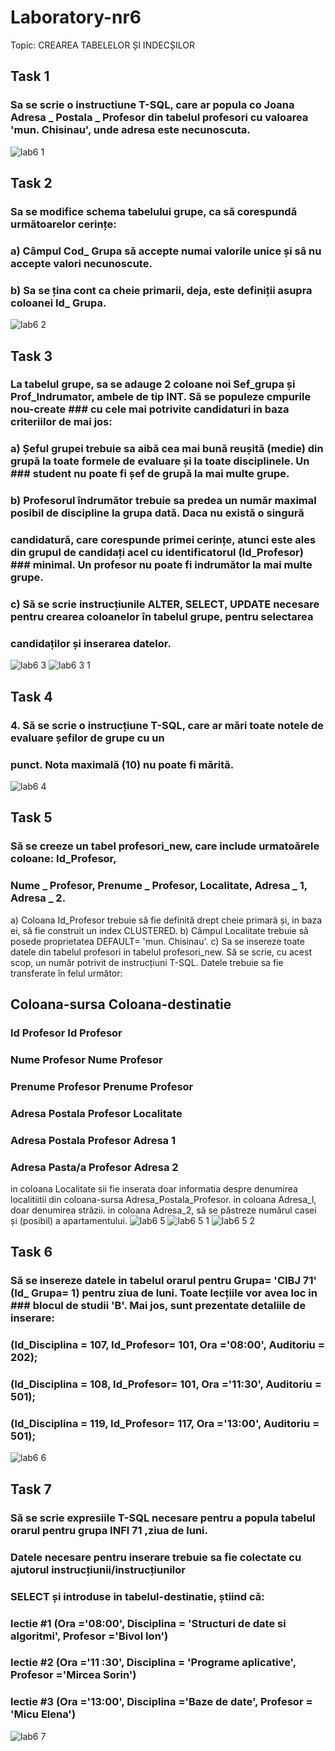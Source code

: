 # Laboratory-nr6

Topic: CREAREA TABELELOR ȘI INDECȘILOR

## Task 1
### Sa se scrie o instructiune T-SQL, care ar popula co Joana Adresa _ Postala _ Profesor din tabelul profesori cu valoarea 'mun. Chisinau', unde adresa este necunoscuta.
![lab6 1](https://user-images.githubusercontent.com/43128425/47968144-4eed5080-e06e-11e8-9465-b6441941d5a9.PNG)
## Task 2
### Sa se modifice schema tabelului grupe, ca să corespundă următoarelor cerințe:
### a) Câmpul Cod_ Grupa să accepte numai valorile unice și sâ nu accepte valori necunoscute.
### b) Sa se țina cont ca cheie primarii, deja, este definiții asupra coloanei Id_ Grupa.
![lab6 2](https://user-images.githubusercontent.com/43128425/48674995-a9e97200-eb5b-11e8-96fd-efe582104cef.PNG)
## Task 3
### La tabelul grupe, sa se adauge 2 coloane noi Sef_grupa și Prof_Indrumator, ambele de tip INT. Să se populeze cmpurile nou-create  ### cu cele mai potrivite candidaturi in baza criteriilor de mai jos:
### a) Șeful grupei trebuie sa aibă cea mai bună reușită (medie) din grupă la toate formele de evaluare și la toate disciplinele. Un   ### student nu poate fi șef de grupă la mai multe grupe.
### b) Profesorul îndrumător trebuie sa predea un număr maximal posibil de discipline la grupa dată. Daca nu există o singură 
### candidatură, care corespunde primei cerințe, atunci este ales din grupul de candidați acel cu identificatorul (Id_Profesor)      ### minimal. Un profesor nu poate fi indrumător la mai multe grupe.
### c) Să se scrie instrucțiunile ALTER, SELECT, UPDATE necesare pentru crearea coloanelor în tabelul grupe, pentru selectarea
### candidaților și inserarea datelor.
![lab6 3](https://user-images.githubusercontent.com/43128425/48675275-9d671880-eb5f-11e8-9903-cb3a5953d9db.PNG)
![lab6 3 1](https://user-images.githubusercontent.com/43128425/48675277-a1933600-eb5f-11e8-8a9d-f791daff22b7.PNG)
## Task 4
### 4. Să se scrie o instrucțiune T-SQL, care ar mări toate notele de evaluare șefilor de grupe cu un
### punct. Nota maximală (10) nu poate fi mărită.
![lab6 4](https://user-images.githubusercontent.com/43128425/48675278-a48e2680-eb5f-11e8-91a3-d8b8e4db6ee3.PNG)
## Task 5
### Să se creeze un tabel profesori_new, care include urmatoărele coloane: Id_Profesor,
### Nume _ Profesor, Prenume _ Profesor, Localitate, Adresa _ 1, Adresa _ 2.
a) Coloana Id_Profesor trebuie să fie definită drept cheie primară și, in baza ei, să fie construit un index CLUSTERED.
b) Câmpul Localitate trebuie să posede proprietatea DEFAULT= 'mun. Chisinau'.
c) Sa se insereze toate datele din tabelul profesori in tabelul profesori_new. Să se scrie, cu acest scop, un număr potrivit de instrucțiuni T-SQL. Datele trebuie sa fie transferate în felul următor:
## Coloana-sursa                        Coloana-destinatie
### Id Profesor                          Id Profesor
### Nume Profesor                        Nume Profesor
### Prenume Profesor                     Prenume Profesor
### Adresa Postala Profesor              Localitate
### Adresa Postala Profesor              Adresa 1
### Adresa Pasta/a Profesor              Adresa 2
in coloana Localitate sii fie inserata doar informatia despre denumirea localitiitii din
coloana-sursa Adresa_Postala_Profesor. in coloana Adresa_l, doar denumirea străzii. in
coloana Adresa_2, să se păstreze numărul casei și (posibil) a apartamentului.
![lab6 5](https://user-images.githubusercontent.com/43128425/48675549-d785e980-eb62-11e8-8d22-33106c41231b.PNG)
![lab6 5 1](https://user-images.githubusercontent.com/43128425/48675550-d785e980-eb62-11e8-840d-d8565fae0ebf.PNG)
![lab6 5 2](https://user-images.githubusercontent.com/43128425/48675548-d785e980-eb62-11e8-8558-b54e936c3c84.PNG)
## Task 6
### Să se insereze datele in tabelul orarul pentru Grupa= 'CIBJ 71' (Id_ Grupa= 1) pentru ziua de luni. Toate lecțiile vor avea loc in ### blocul de studii 'B'. Mai jos, sunt prezentate detaliile de inserare:
### (ld_Disciplina = 107, Id_Profesor= 101, Ora ='08:00', Auditoriu = 202);
### (Id_Disciplina = 108, Id_Profesor= 101, Ora ='11:30', Auditoriu = 501);
### (ld_Disciplina = 119, Id_Profesor= 117, Ora ='13:00', Auditoriu = 501);
![lab6 6](https://user-images.githubusercontent.com/43128425/48675970-bf18cd80-eb68-11e8-8be9-e2e3bbdea6f9.PNG)
## Task 7
### Să se scrie expresiile T-SQL necesare pentru a popula tabelul orarul pentru grupa INFl 71 ,ziua de luni.
### Datele necesare pentru inserare trebuie sa fie colectate cu ajutorul instrucțiunii/instrucțiunilor
### SELECT și introduse in tabelul-destinatie, știind că:
### lectie #1 (Ora ='08:00', Disciplina = 'Structuri de date si algoritmi', Profesor ='Bivol Ion')
### lectie #2 (Ora ='11 :30', Disciplina = 'Programe aplicative', Profesor ='Mircea Sorin')
### lectie #3 (Ora ='13:00', Disciplina ='Baze de date', Profesor = 'Micu Elena')
![lab6 7](https://user-images.githubusercontent.com/43128425/48675973-c3dd8180-eb68-11e8-8d94-decff4365697.PNG)
